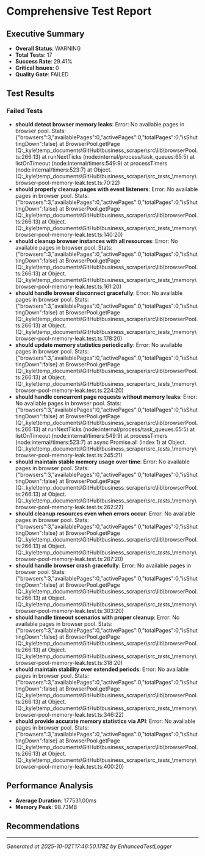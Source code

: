 # Comprehensive Test Report

## Executive Summary
- **Overall Status**: WARNING
- **Total Tests**: 17
- **Success Rate**: 29.41%
- **Critical Issues**: 0
- **Quality Gate**: FAILED

## Test Results
### Failed Tests
- **should detect browser memory leaks**: Error: No available pages in browser pool. Stats: {"browsers":3,"availablePages":0,"activePages":0,"totalPages":0,"isShuttingDown":false}
    at BrowserPool.getPage (Q:\_kyle\temp_documents\GitHub\business_scraper\src\lib\browserPool.ts:266:13)
    at runNextTicks (node:internal/process/task_queues:65:5)
    at listOnTimeout (node:internal/timers:549:9)
    at processTimers (node:internal/timers:523:7)
    at Object.<anonymous> (Q:\_kyle\temp_documents\GitHub\business_scraper\src\__tests__\memory\browser-pool-memory-leak.test.ts:70:22)
- **should properly cleanup pages with event listeners**: Error: No available pages in browser pool. Stats: {"browsers":3,"availablePages":0,"activePages":0,"totalPages":0,"isShuttingDown":false}
    at BrowserPool.getPage (Q:\_kyle\temp_documents\GitHub\business_scraper\src\lib\browserPool.ts:266:13)
    at Object.<anonymous> (Q:\_kyle\temp_documents\GitHub\business_scraper\src\__tests__\memory\browser-pool-memory-leak.test.ts:140:20)
- **should cleanup browser instances with all resources**: Error: No available pages in browser pool. Stats: {"browsers":3,"availablePages":0,"activePages":0,"totalPages":0,"isShuttingDown":false}
    at BrowserPool.getPage (Q:\_kyle\temp_documents\GitHub\business_scraper\src\lib\browserPool.ts:266:13)
    at Object.<anonymous> (Q:\_kyle\temp_documents\GitHub\business_scraper\src\__tests__\memory\browser-pool-memory-leak.test.ts:161:20)
- **should handle browser disconnect gracefully**: Error: No available pages in browser pool. Stats: {"browsers":3,"availablePages":0,"activePages":0,"totalPages":0,"isShuttingDown":false}
    at BrowserPool.getPage (Q:\_kyle\temp_documents\GitHub\business_scraper\src\lib\browserPool.ts:266:13)
    at Object.<anonymous> (Q:\_kyle\temp_documents\GitHub\business_scraper\src\__tests__\memory\browser-pool-memory-leak.test.ts:178:20)
- **should update memory statistics periodically**: Error: No available pages in browser pool. Stats: {"browsers":3,"availablePages":0,"activePages":0,"totalPages":0,"isShuttingDown":false}
    at BrowserPool.getPage (Q:\_kyle\temp_documents\GitHub\business_scraper\src\lib\browserPool.ts:266:13)
    at Object.<anonymous> (Q:\_kyle\temp_documents\GitHub\business_scraper\src\__tests__\memory\browser-pool-memory-leak.test.ts:224:20)
- **should handle concurrent page requests without memory leaks**: Error: No available pages in browser pool. Stats: {"browsers":3,"availablePages":0,"activePages":0,"totalPages":0,"isShuttingDown":false}
    at BrowserPool.getPage (Q:\_kyle\temp_documents\GitHub\business_scraper\src\lib\browserPool.ts:266:13)
    at runNextTicks (node:internal/process/task_queues:65:5)
    at listOnTimeout (node:internal/timers:549:9)
    at processTimers (node:internal/timers:523:7)
    at async Promise.all (index 1)
    at Object.<anonymous> (Q:\_kyle\temp_documents\GitHub\business_scraper\src\__tests__\memory\browser-pool-memory-leak.test.ts:245:21)
- **should maintain stable memory usage over time**: Error: No available pages in browser pool. Stats: {"browsers":3,"availablePages":0,"activePages":0,"totalPages":0,"isShuttingDown":false}
    at BrowserPool.getPage (Q:\_kyle\temp_documents\GitHub\business_scraper\src\lib\browserPool.ts:266:13)
    at Object.<anonymous> (Q:\_kyle\temp_documents\GitHub\business_scraper\src\__tests__\memory\browser-pool-memory-leak.test.ts:262:22)
- **should cleanup resources even when errors occur**: Error: No available pages in browser pool. Stats: {"browsers":3,"availablePages":0,"activePages":0,"totalPages":0,"isShuttingDown":false}
    at BrowserPool.getPage (Q:\_kyle\temp_documents\GitHub\business_scraper\src\lib\browserPool.ts:266:13)
    at Object.<anonymous> (Q:\_kyle\temp_documents\GitHub\business_scraper\src\__tests__\memory\browser-pool-memory-leak.test.ts:287:20)
- **should handle browser crash gracefully**: Error: No available pages in browser pool. Stats: {"browsers":3,"availablePages":0,"activePages":0,"totalPages":0,"isShuttingDown":false}
    at BrowserPool.getPage (Q:\_kyle\temp_documents\GitHub\business_scraper\src\lib\browserPool.ts:266:13)
    at Object.<anonymous> (Q:\_kyle\temp_documents\GitHub\business_scraper\src\__tests__\memory\browser-pool-memory-leak.test.ts:303:20)
- **should handle timeout scenarios with proper cleanup**: Error: No available pages in browser pool. Stats: {"browsers":3,"availablePages":0,"activePages":0,"totalPages":0,"isShuttingDown":false}
    at BrowserPool.getPage (Q:\_kyle\temp_documents\GitHub\business_scraper\src\lib\browserPool.ts:266:13)
    at Object.<anonymous> (Q:\_kyle\temp_documents\GitHub\business_scraper\src\__tests__\memory\browser-pool-memory-leak.test.ts:318:20)
- **should maintain stability over extended periods**: Error: No available pages in browser pool. Stats: {"browsers":3,"availablePages":0,"activePages":0,"totalPages":0,"isShuttingDown":false}
    at BrowserPool.getPage (Q:\_kyle\temp_documents\GitHub\business_scraper\src\lib\browserPool.ts:266:13)
    at Object.<anonymous> (Q:\_kyle\temp_documents\GitHub\business_scraper\src\__tests__\memory\browser-pool-memory-leak.test.ts:346:22)
- **should provide accurate memory statistics via API**: Error: No available pages in browser pool. Stats: {"browsers":3,"availablePages":0,"activePages":0,"totalPages":0,"isShuttingDown":false}
    at BrowserPool.getPage (Q:\_kyle\temp_documents\GitHub\business_scraper\src\lib\browserPool.ts:266:13)
    at Object.<anonymous> (Q:\_kyle\temp_documents\GitHub\business_scraper\src\__tests__\memory\browser-pool-memory-leak.test.ts:400:20)

## Performance Analysis
- **Average Duration**: 177531.00ms
- **Memory Peak**: 98.73MB

## Recommendations


---
*Generated at 2025-10-02T17:46:50.179Z by EnhancedTestLogger*